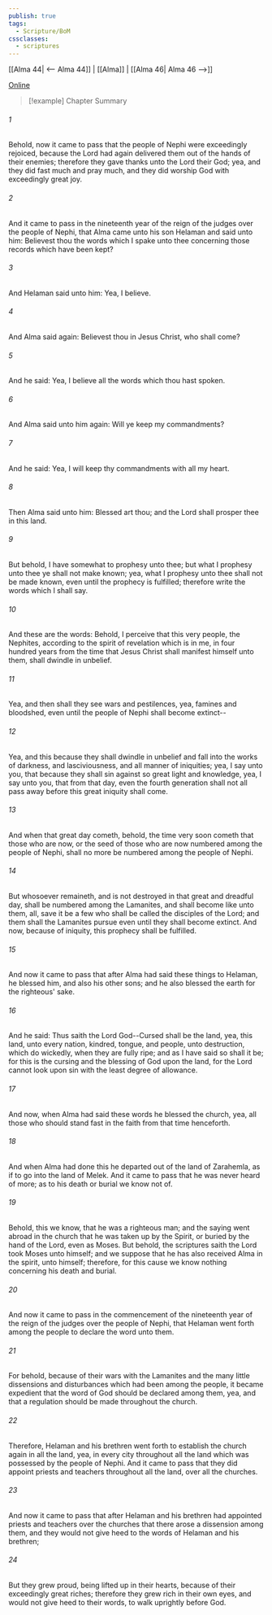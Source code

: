 ```yaml
---
publish: true
tags:
  - Scripture/BoM
cssclasses:
  - scriptures
---
```

[[Alma 44| <-- Alma 44]] | [[Alma]] | [[Alma 46| Alma 46 -->]]

[Online](https://churchofjesuschrist.org/study/scriptures/bofm/alma/45?lang=eng)

>[!example] Chapter Summary
>
###### 1
Behold, now it came to pass that the people of Nephi were exceedingly rejoiced, because the Lord had again delivered them out of the hands of their enemies; therefore they gave thanks unto the Lord their God; yea, and they did fast much and pray much, and they did worship God with exceedingly great joy.
###### 2
And it came to pass in the nineteenth year of the reign of the judges over the people of Nephi, that Alma came unto his son Helaman and said unto him: Believest thou the words which I spake unto thee concerning those records which have been kept?
###### 3
And Helaman said unto him: Yea, I believe.
###### 4
And Alma said again: Believest thou in Jesus Christ, who shall come?
###### 5
And he said: Yea, I believe all the words which thou hast spoken.
###### 6
And Alma said unto him again: Will ye keep my commandments?
###### 7
And he said: Yea, I will keep thy commandments with all my heart.
###### 8
Then Alma said unto him: Blessed art thou; and the Lord shall prosper thee in this land.
###### 9
But behold, I have somewhat to prophesy unto thee; but what I prophesy unto thee ye shall not make known; yea, what I prophesy unto thee shall not be made known, even until the prophecy is fulfilled; therefore write the words which I shall say.
###### 10
And these are the words: Behold, I perceive that this very people, the Nephites, according to the spirit of revelation which is in me, in four hundred years from the time that Jesus Christ shall manifest himself unto them, shall dwindle in unbelief.
###### 11
Yea, and then shall they see wars and pestilences, yea, famines and bloodshed, even until the people of Nephi shall become extinct--
###### 12
Yea, and this because they shall dwindle in unbelief and fall into the works of darkness, and lasciviousness, and all manner of iniquities; yea, I say unto you, that because they shall sin against so great light and knowledge, yea, I say unto you, that from that day, even the fourth generation shall not all pass away before this great iniquity shall come.
###### 13
And when that great day cometh, behold, the time very soon cometh that those who are now, or the seed of those who are now numbered among the people of Nephi, shall no more be numbered among the people of Nephi.
###### 14
But whosoever remaineth, and is not destroyed in that great and dreadful day, shall be numbered among the Lamanites, and shall become like unto them, all, save it be a few who shall be called the disciples of the Lord; and them shall the Lamanites pursue even until they shall become extinct. And now, because of iniquity, this prophecy shall be fulfilled.
###### 15
And now it came to pass that after Alma had said these things to Helaman, he blessed him, and also his other sons; and he also blessed the earth for the righteous' sake.
###### 16
And he said: Thus saith the Lord God--Cursed shall be the land, yea, this land, unto every nation, kindred, tongue, and people, unto destruction, which do wickedly, when they are fully ripe; and as I have said so shall it be; for this is the cursing and the blessing of God upon the land, for the Lord cannot look upon sin with the least degree of allowance.
###### 17
And now, when Alma had said these words he blessed the church, yea, all those who should stand fast in the faith from that time henceforth.
###### 18
And when Alma had done this he departed out of the land of Zarahemla, as if to go into the land of Melek. And it came to pass that he was never heard of more; as to his death or burial we know not of.
###### 19
Behold, this we know, that he was a righteous man; and the saying went abroad in the church that he was taken up by the Spirit, or buried by the hand of the Lord, even as Moses. But behold, the scriptures saith the Lord took Moses unto himself; and we suppose that he has also received Alma in the spirit, unto himself; therefore, for this cause we know nothing concerning his death and burial.
###### 20
And now it came to pass in the commencement of the nineteenth year of the reign of the judges over the people of Nephi, that Helaman went forth among the people to declare the word unto them.
###### 21
For behold, because of their wars with the Lamanites and the many little dissensions and disturbances which had been among the people, it became expedient that the word of God should be declared among them, yea, and that a regulation should be made throughout the church.
###### 22
Therefore, Helaman and his brethren went forth to establish the church again in all the land, yea, in every city throughout all the land which was possessed by the people of Nephi. And it came to pass that they did appoint priests and teachers throughout all the land, over all the churches.
###### 23
And now it came to pass that after Helaman and his brethren had appointed priests and teachers over the churches that there arose a dissension among them, and they would not give heed to the words of Helaman and his brethren;
###### 24
But they grew proud, being lifted up in their hearts, because of their exceedingly great riches; therefore they grew rich in their own eyes, and would not give heed to their words, to walk uprightly before God.



